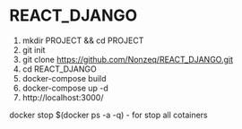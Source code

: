# REACT_DJANGO

1. mkdir PROJECT && cd PROJECT
2. git init
3. git clone https://github.com/Nonzeq/REACT_DJANGO.git
4. cd REACT_DJANGO
5. docker-compose build
6. docker-compose up -d
7. http://localhost:3000/

docker stop $(docker ps -a -q)  - for stop all cotainers
